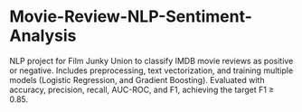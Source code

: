 # Movie-Review-NLP-Sentiment-Analysis
NLP project for Film Junky Union to classify IMDB movie reviews as positive or negative. Includes preprocessing, text vectorization, and training multiple models (Logistic Regression, and Gradient Boosting). Evaluated with accuracy, precision, recall, AUC-ROC, and F1, achieving the target F1 ≥ 0.85.
